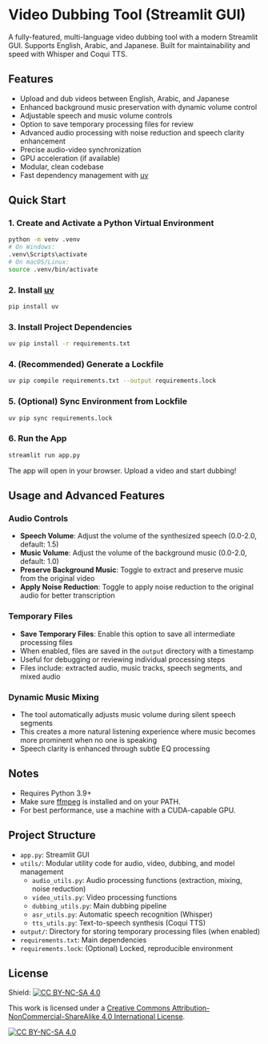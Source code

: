 # Video Dubbing Tool (Streamlit GUI)

A fully-featured, multi-language video dubbing tool with a modern Streamlit GUI. Supports English, Arabic, and Japanese. Built for maintainability and speed with Whisper and Coqui TTS.

## Features

- Upload and dub videos between English, Arabic, and Japanese
- Enhanced background music preservation with dynamic volume control
- Adjustable speech and music volume controls
- Option to save temporary processing files for review
- Advanced audio processing with noise reduction and speech clarity enhancement
- Precise audio-video synchronization
- GPU acceleration (if available)
- Modular, clean codebase
- Fast dependency management with [uv](https://github.com/astral-sh/uv)

## Quick Start

### 1. Create and Activate a Python Virtual Environment

```sh
python -m venv .venv
# On Windows:
.venv\Scripts\activate
# On macOS/Linux:
source .venv/bin/activate
```

### 2. Install [uv](https://github.com/astral-sh/uv)

```sh
pip install uv
```

### 3. Install Project Dependencies

```sh
uv pip install -r requirements.txt
```

### 4. (Recommended) Generate a Lockfile

```sh
uv pip compile requirements.txt --output requirements.lock
```

### 5. (Optional) Sync Environment from Lockfile

```sh
uv pip sync requirements.lock
```

### 6. Run the App

```sh
streamlit run app.py
```

The app will open in your browser. Upload a video and start dubbing!

## Usage and Advanced Features

### Audio Controls

- **Speech Volume**: Adjust the volume of the synthesized speech (0.0-2.0, default: 1.5)
- **Music Volume**: Adjust the volume of the background music (0.0-2.0, default: 1.0)
- **Preserve Background Music**: Toggle to extract and preserve music from the original video
- **Apply Noise Reduction**: Toggle to apply noise reduction to the original audio for better transcription

### Temporary Files

- **Save Temporary Files**: Enable this option to save all intermediate processing files
- When enabled, files are saved in the `output` directory with a timestamp
- Useful for debugging or reviewing individual processing steps
- Files include: extracted audio, music tracks, speech segments, and mixed audio

### Dynamic Music Mixing

- The tool automatically adjusts music volume during silent speech segments
- This creates a more natural listening experience where music becomes more prominent when no one is speaking
- Speech clarity is enhanced through subtle EQ processing

## Notes

- Requires Python 3.9+
- Make sure [ffmpeg](https://ffmpeg.org/) is installed and on your PATH.
- For best performance, use a machine with a CUDA-capable GPU.

## Project Structure

- `app.py`: Streamlit GUI
- `utils/`: Modular utility code for audio, video, dubbing, and model management
  - `audio_utils.py`: Audio processing functions (extraction, mixing, noise reduction)
  - `video_utils.py`: Video processing functions
  - `dubbing_utils.py`: Main dubbing pipeline
  - `asr_utils.py`: Automatic speech recognition (Whisper)
  - `tts_utils.py`: Text-to-speech synthesis (Coqui TTS)
- `output/`: Directory for storing temporary processing files (when enabled)
- `requirements.txt`: Main dependencies
- `requirements.lock`: (Optional) Locked, reproducible environment

## License

Shield: [![CC BY-NC-SA 4.0][cc-by-nc-sa-shield]][cc-by-nc-sa]

This work is licensed under a
[Creative Commons Attribution-NonCommercial-ShareAlike 4.0 International License][cc-by-nc-sa].

[![CC BY-NC-SA 4.0][cc-by-nc-sa-image]][cc-by-nc-sa]

[cc-by-nc-sa]: http://creativecommons.org/licenses/by-nc-sa/4.0/
[cc-by-nc-sa-image]: https://licensebuttons.net/l/by-nc-sa/4.0/88x31.png
[cc-by-nc-sa-shield]: https://img.shields.io/badge/License-CC%20BY--NC--SA%204.0-lightgrey.svg
